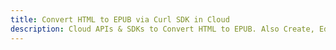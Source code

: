 ---title: Convert HTML to EPUB via Curl SDK in Clouddescription: Cloud APIs & SDKs to Convert HTML to EPUB. Also Create, Edit & Render Microsoft Word & OpenOffice documents in the Cloud.---